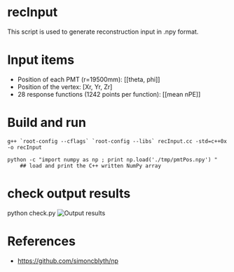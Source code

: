 # recInput

This script is used to generate reconstruction input in .npy format. 

# Input items
* Position of each PMT (r=19500mm): [[theta, phi]]
* Position of the vertex: [Xr, Yr, Zr]
* 28 response functions (1242 points per function): [[mean nPE]]

# Build and run
```
g++ `root-config --cflags` `root-config --libs` recInput.cc -std=c++0x -o recInput

python -c "import numpy as np ; print np.load('./tmp/pmtPos.npy') "
    ## load and print the C++ written NumPy array
```

# check output results
python check.py
![Output results](https://github.com/Wgoodman007/recInput/raw/master/tmp/test.png)

# References
* https://github.com/simoncblyth/np
